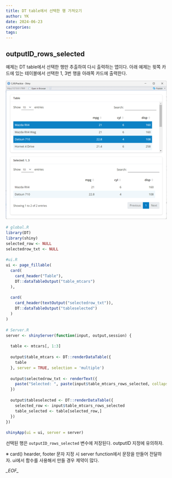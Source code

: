 ```yaml
---
title: DT table에서 선택한 행 가져오기
author: YK
date: 2024-06-23
categories: 
tags:
---
```

## outputID_rows_selected 
예제는 DT table에서 선택한 행만 추출하여 다시 출력하는 앱이다. 아래 예제는 윗쪽 카드에 있는 테이블에서 선택한 1, 3번 행을 아래쪽 카드에 출력한다.

![](/assets/images/Pasted%20image%2020240623185734.png)
```r
# global.R 
library(DT)
library(shiny)
selected_row <- NULL
selectedrow_txt <- NULL

#ui.R 
ui <- page_fillable(
  card(
    card_header("Table"),
    DT::dataTableOutput("table_mtcars")
  ),
  
  card(
    card_header(textOutput("selectedrow_txt")),
    DT::dataTableOutput("tableselected")
  )
)

# Server.R
server <- shinyServer(function(input, output,session) {
  
  table <- mtcars[, 1:3]  
  
  output$table_mtcars <- DT::renderDataTable({
    table
  }, server = TRUE, selection = 'multiple')  
  
  output$selectedrow_txt <- renderText({
    paste("Selected: ", paste(input$table_mtcars_rows_selected, collapse = ", "))
  })
  
  output$tableselected <- DT::renderDataTable({
    selected_row <- input$table_mtcars_rows_selected
    table_selected <- table[selected_row,]
  })
})

shinyApp(ui = ui, server = server)

```

선택된 행은 `outputID_rows_selected` 변수에 저장된다. outputID 지정에 유의하자.

※ card() hearder, footer 문자 지정 시 server function에서 문장을 만들어 전달하자. ui에서 함수를 사용해서 만들 경우 제약이 많다.

_\_EOF\__
